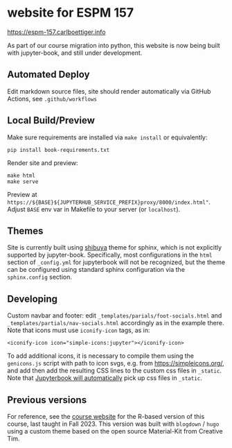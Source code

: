 #  website for ESPM 157

<https://espm-157.carlboettiger.info>

As part of our course migration into python, this website is now being built with jupyter-book, and still under development.  

## Automated Deploy

Edit markdown source files, site should render automatically via GitHub Actions, see `.github/workflows`

## Local Build/Preview

Make sure requirements are installed via `make install` or equivalently:

```
pip install book-requirements.txt
```

Render site and preview:

```
make html
make serve
```

Preview at `https://${BASE}${JUPYTERHUB_SERVICE_PREFIX}proxy/8000/index.html"`.  Adjust `BASE` env var in Makefile to your server (or `localhost`).


## Themes

Site is currently built using [shibuya](https://github.com/lepture/shibuya) theme for sphinx, which is not explicitly supported by jupyter-book.  Specifically, most configurations in the `html` section of `_config.yml` for jupyterbook will not be recognized, but the theme can be configured using standard sphinx configuration via the `sphinx.config` section.  

## Developing

Custom navbar and footer:  edit `_templates/parials/foot-socials.html` and `_templates/partials/nav-socials.html` accordingly as in the example there.  Note that icons must use `iconify-icon` tags, as in:

```
<iconify-icon icon="simple-icons:jupyter"></iconify-icon>
```

To add additional icons, it is necessary to compile them using the `genicons.js` script with path to icon svgs, e.g. from <https://simpleicons.org/>, and add then add the resulting CSS lines to the custom css files in `_static`.  Note that [Jupyterbook will automatically](https://jupyterbook.org/en/stable/advanced/html.html) pick up css files in `_static`.  


## Previous versions

For reference, see the [course website](https://espm-157.github.io/website-r/) for the R-based version of this course, last taught in Fall 2023.  This version was built with `blogdown` / `hugo` using a custom theme based on the open source Material-Kit from Creative Tim.



